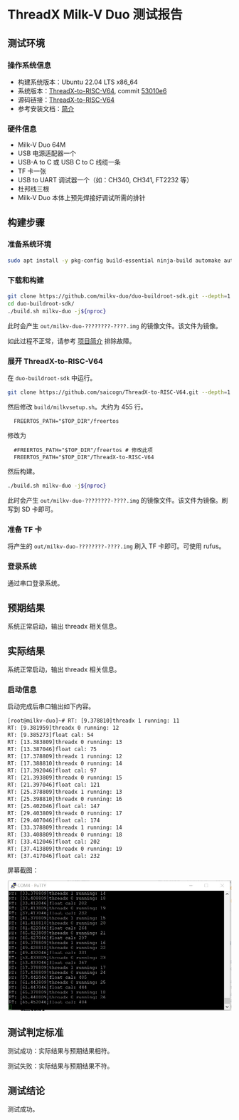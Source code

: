 # ThreadX Milk-V Duo 测试报告

## 测试环境

### 操作系统信息

- 构建系统版本：Ubuntu 22.04 LTS x86_64
- 系统版本：[ThreadX-to-RISC-V64](https://github.com/saicogn/ThreadX-to-RISC-V64), commit [53010e6](https://github.com/saicogn/ThreadX-to-RISC-V64/commit/53010e6b5e5916c5e84c4faf4d1a93ad960dd566)
- 源码链接：[ThreadX-to-RISC-V64](https://github.com/saicogn/ThreadX-to-RISC-V64)
- 参考安装文档：[简介](https://github.com/saicogn/ThreadX-to-RISC-V64/blob/main/README.md)

### 硬件信息

- Milk-V Duo 64M
- USB 电源适配器一个
- USB-A to C 或 USB C to C 线缆一条
- TF 卡一张
- USB to UART 调试器一个（如：CH340, CH341, FT2232 等）
- 杜邦线三根
- Milk-V Duo 本体上预先焊接好调试所需的排针

## 构建步骤

### 准备系统环境

```bash
sudo apt install -y pkg-config build-essential ninja-build automake autoconf libtool wget curl git gcc libssl-dev bc slib squashfs-tools android-sdk-libsparse-utils jq python3-distutils scons parallel tree python3-dev python3-pip device-tree-compiler ssh cpio fakeroot libncurses5 flex bison libncurses5-dev genext2fs rsync unzip dosfstools mtools tcl openssh-client cmake expect -y
```

### 下载和构建

```bash
git clone https://github.com/milkv-duo/duo-buildroot-sdk.git --depth=1
cd duo-buildroot-sdk/
./build.sh milkv-duo -j${nproc}
```


此时会产生 `out/milkv-duo-????????-????.img` 的镜像文件。该文件为镜像。

如此过程不正常，请参考 [项目简介](https://github.com/milkv-duo/duo-buildroot-sdk/blob/develop/README-zh.md) 排除故障。

### 展开 ThreadX-to-RISC-V64

在 `duo-buildroot-sdk` 中运行。

```bash
git clone https://github.com/saicogn/ThreadX-to-RISC-V64.git --depth=1
```

然后修改 `build/milkvsetup.sh`。大约为 455 行。

```text
  FREERTOS_PATH="$TOP_DIR"/freertos
```

修改为

```text
  #FREERTOS_PATH="$TOP_DIR"/freertos # 修改此项
  FREERTOS_PATH="$TOP_DIR"/ThreadX-to-RISC-V64
```

然后构建。

```bash
./build.sh milkv-duo -j${nproc}
```

此时会产生 `out/milkv-duo-????????-????.img` 的镜像文件。该文件为镜像。刷写到 SD 卡即可。

### 准备 TF 卡

将产生的 `out/milkv-duo-????????-????.img` 刷入 TF 卡即可。可使用 rufus。

### 登录系统

通过串口登录系统。

## 预期结果

系统正常启动，输出 threadx 相关信息。

## 实际结果

系统正常启动，输出 threadx 相关信息。

### 启动信息

启动完成后串口输出如下内容。

```text
[root@milkv-duo]~# RT: [9.378810]threadx 1 running: 11
RT: [9.381959]threadx 0 running: 12
RT: [9.385273]float cal: 54
RT: [13.383809]threadx 0 running: 13
RT: [13.387046]float cal: 75
RT: [17.378809]threadx 1 running: 12
RT: [17.388810]threadx 0 running: 14
RT: [17.392046]float cal: 97
RT: [21.393809]threadx 0 running: 15
RT: [21.397046]float cal: 121
RT: [25.378809]threadx 1 running: 13
RT: [25.398810]threadx 0 running: 16
RT: [25.402046]float cal: 147
RT: [29.403809]threadx 0 running: 17
RT: [29.407046]float cal: 174
RT: [33.378809]threadx 1 running: 14
RT: [33.408809]threadx 0 running: 18
RT: [33.412046]float cal: 202
RT: [37.413809]threadx 0 running: 19
RT: [37.417046]float cal: 232
```

屏幕截图：

![uart](./img/uart.png)

## 测试判定标准

测试成功：实际结果与预期结果相符。

测试失败：实际结果与预期结果不符。

## 测试结论

测试成功。